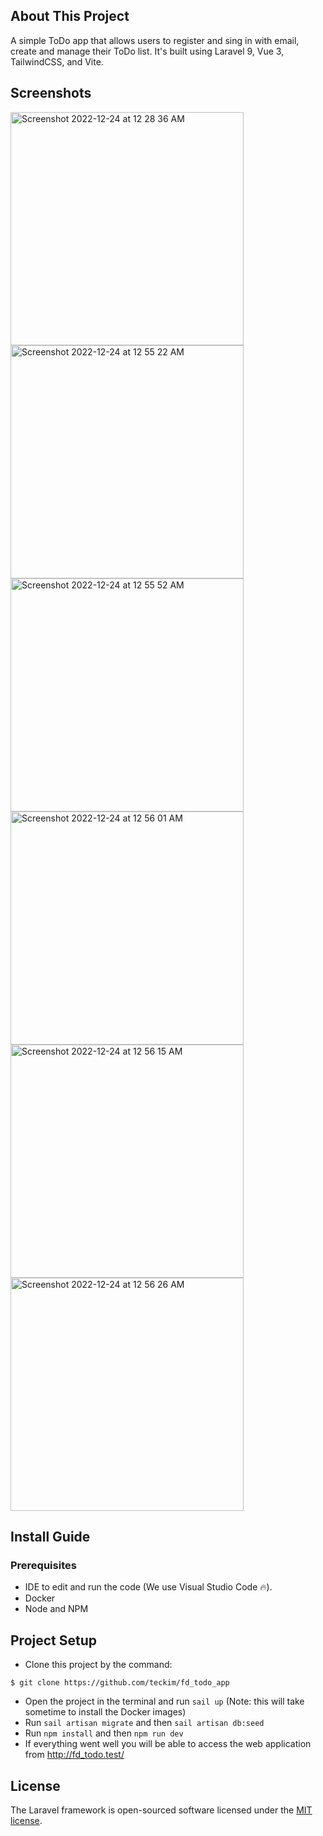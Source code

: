 ## About This Project

A simple ToDo app that allows users to register and sing in with email, create and manage their ToDo list.
It's built using Laravel 9, Vue 3, TailwindCSS, and Vite.

## Screenshots

<img width="373" alt="Screenshot 2022-12-24 at 12 28 36 AM" src="https://user-images.githubusercontent.com/30724283/209415018-a2f109b6-25a7-4151-bd1e-3d926a1b875a.png">
<img width="373" alt="Screenshot 2022-12-24 at 12 55 22 AM" src="https://user-images.githubusercontent.com/30724283/209415013-5b1a3acd-d66a-48c1-a580-af5a04587592.png">
<img width="373" alt="Screenshot 2022-12-24 at 12 55 52 AM" src="https://user-images.githubusercontent.com/30724283/209415008-a8cc5f24-5829-4f73-ac1b-9860b885812a.png">
<img width="373" alt="Screenshot 2022-12-24 at 12 56 01 AM" src="https://user-images.githubusercontent.com/30724283/209415005-51bdb3b3-eeca-467b-ab0f-2ee7b7eebfe6.png">
<img width="373" alt="Screenshot 2022-12-24 at 12 56 15 AM" src="https://user-images.githubusercontent.com/30724283/209415002-c7d9b838-54f3-43e0-a9c3-be67f65a241a.png">
<img width="373" alt="Screenshot 2022-12-24 at 12 56 26 AM" src="https://user-images.githubusercontent.com/30724283/209414999-0c73198a-9b0a-43f5-a961-7fdded0ff399.png">

## Install Guide

### Prerequisites

- IDE to edit and run the code (We use Visual Studio Code 🔥).
- Docker
- Node and NPM

## Project Setup

- Clone this project by the command: 

```
$ git clone https://github.com/teckim/fd_todo_app
```

- Open the project in the terminal and run `sail up` (Note: this will take sometime to install the Docker images)
- Run `sail artisan migrate` and then `sail artisan db:seed`
- Run `npm install` and then `npm run dev`
- If everything went well you will be able to access the web application from http://fd_todo.test/

## License

The Laravel framework is open-sourced software licensed under the [MIT license](https://opensource.org/licenses/MIT).
